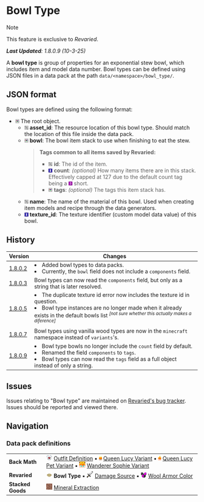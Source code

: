 # Bowl Type
> [!NOTE]
> This feature is exclusive to *Revaried*.
>
> ***Last Updated**: 1.8.0.9 (10-3-25)*

A **bowl type** is group of properties for an exponential stew bowl, which includes item and model data number. Bowl types can be defined using JSON files in a data pack at the path `data/<namespace>/bowl_type/`.

## JSON format
Bowl types are defined using the following format:

- <img src=Tags/compound_tag.png> The root object.
  - <img src=Tags/string_tag.png> **asset_id**: The resource location of this bowl type. Should match the location of this file inside the data pack.
  - <img src=Tags/compound_tag.png> **bowl**: The bowl item stack to use when finishing to eat the stew.
    > **Tags common to all items saved by Revaried:**
    > - <img src=Tags/string_tag.png> **id**: The id of the item.
    > - <img src=Tags/integer_tag.png> **count**: *(optional)* How many items there are in this stack. Effectively capped at 127 due to the default count tag being a <img src=Tags/short_tag.png> short.
    > - <img src=Tags/compound_tag.png> **tags**: *(optional)* The tags this item stack has.
  - <img src=Tags/string_tag.png> **name**: The name of the material of this bowl. Used when creating item models and recipe through the data generators.
  - <img src=Tags/integer_tag.png> **texture_id**: The texture identifier (custom model data value) of this bowl.

## History
| Version | Changes |
|---------|---------|
| [1.8.0.2](/Revaried/Changelogs/1.16.5%20-%201.8.0.2%20(Markdown)/Changelog%201.8.0.2.md) | <li> Added bowl types to data packs. </li> <li> Currently, the `bowl` field does not include a `components` field. </li> |
| [1.8.0.3](/Revaried/Changelogs/1.16.5%20-%201.8.0.3/Changelog%201.8.0.3.md) | Bowl types can now read the `components` field, but only as a string that is later resolved. |
| [1.8.0.5](/Revaried/Changelogs/1.16.5%20-%201.8.0.5/Changelog%201.8.0.5.md) | <li> The duplicate texture id error now includes the texture id in question. </li> <li> Bowl type instances are no longer made when it already exists in the default bowls list <sup>*[not sure whether this actually makes a diference]*</sup> </li> |
| [1.8.0.7](/Revaried/Changelogs/1.16.5%20-%201.8.0.7/Changelog%201.8.0.7.md) | Bowl types using vanilla wood types are now in the `minecraft` namespace instead of `variants`'s.
| [1.8.0.9](/Revaried/Changelogs/1.16.5%20-%201.8.0.9/Changelog%201.8.0.9.md) | <li> Bowl type bowls no longer include the `count` field by default. </li> <li> Renamed the field `components` to `tags`. </li> <li> Bowl types can now read the `tags` field as a full object instead of only a string. </li> |

## Issues
Issues relating to "Bowl type" are maintained on [Revaried's bug tracker](https://github.com/isabellawoods/Revaried/issues). Issues should be reported and viewed there.

## Navigation
### Data pack definitions
| | |
|-|-|
| **Back Math** | ![](/Textures/navbox/outfit_definition.png) [Outfit Definition](/Back%20Math/Docs/Outfit%20Definition.md) ▪ ![](/Textures/navbox/queen_lucy_variant.png) [Queen Lucy Variant](/Back%20Math/Docs/Queen%20Lucy%20Variant.md) ▪ ![](/Textures/navbox/queen_lucy_pet_variant.png) [Queen Lucy Pet Variant](/Back%20Math/Docs/Queen%20Lucy%20Pet%20Variant.md) ▪ ![](/Textures/navbox/wanderer_sophie_variant.png) [Wanderer Sophie Variant](/Back%20Math/Docs/Wanderer%20Sophie%20Variant.md) |
| **Revaried** | ![](/Textures/navbox/bowl_type.png) **Bowl Type** ▪ ![](/Textures/navbox/damage_source.png) [Damage Source](/Revaried/Docs/Damage%20Source.md) ▪ ![](/Textures/navbox/wool_armor_color.png) [Wool Armor Color](/Revaried/Docs/Wool%20Armor%20Color.md) |
| **Stacked Goods** | ![](/Textures/navbox/mineral_extraction.png) [Mineral Extraction](/Stacked%20Goods/Docs/Mineral%20Extraction.md) |